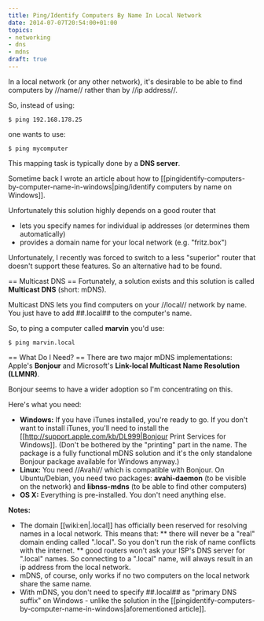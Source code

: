 ```yaml
---
title: Ping/Identify Computers By Name In Local Network
date: 2014-07-07T20:54:00+01:00
topics:
- networking
- dns
- mdns
draft: true
---
```


In a local network (or any other network), it's desirable to be able to find computers by //name// rather than by //ip address//.

So, instead of using:

```
$ ping 192.168.178.25
```

one wants to use:

```
$ ping mycomputer
```

This mapping task is typically done by a **DNS server**.

Sometime back I wrote an article about how to [[pingidentify-computers-by-computer-name-in-windows|ping/identify computers by name on Windows]].

Unfortunately this solution highly depends on a good router that

* lets you specify names for individual ip addresses (or determines them automatically)
* provides a domain name for your local network (e.g. "fritz.box")

Unfortunately, I recently was forced to switch to a less "superior" router that doesn't support these features. So an alternative had to be found.

== Multicast DNS ==
Fortunately, a solution exists and this solution is called **Multicast DNS** (short: mDNS).

Multicast DNS lets you find computers on your //local// network by name. You just have to add ##.local## to the computer's name.

So, to ping a computer called **marvin** you'd use:

```
$ ping marvin.local
```

== What Do I Need? ==
There are two major mDNS implementations: Apple's **Bonjour** and Microsoft's **Link-local Multicast Name Resolution (LLMNR)**.

Bonjour seems to have a wider adoption so I'm concentrating on this.

Here's what you need:

 * **Windows:** If you have iTunes installed, you're ready to go. If you don't want to install iTunes, you'll need to install the [[http://support.apple.com/kb/DL999|Bonjour Print Services for Windows]]. (Don't be bothered by the "printing" part in the name. The package is a fully functional mDNS solution and it's the only standalone Bonjour package available for Windows anyway.)
 * **Linux:** You need //Avahi// which is compatible with Bonjour. On Ubuntu/Debian, you need two packages: **avahi-daemon** (to be visible on the network) and **libnss-mdns** (to be able to find other computers)
 * **OS X:** Everything is pre-installed. You don't need anything else.

**Notes:**
 * The domain [[wiki:en|.local]] has officially been reserved for resolving names in a local network. This means that:
 ** there will never be a "real" domain ending called ".local". So you don't run the risk of name conflicts with the internet.
 ** good routers won't ask your ISP's DNS server for ".local" names. So connecting to a ".local" name, will always result in an ip address from the local network.
 * mDNS, of course, only works if no two computers on the local network share the same name.
 * With mDNS, you don't need to specify ##.local## as "primary DNS suffix" on Windows - unlike the solution in the [[pingidentify-computers-by-computer-name-in-windows|aforementioned article]].
